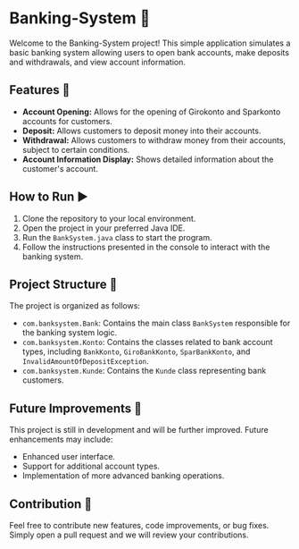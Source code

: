 # Banking-System 🏦

Welcome to the Banking-System project! This simple application simulates a basic banking system allowing users to open bank accounts, make deposits and withdrawals, and view account information.

## Features 🚀

- **Account Opening:** Allows for the opening of Girokonto and Sparkonto accounts for customers.
- **Deposit:** Allows customers to deposit money into their accounts.
- **Withdrawal:** Allows customers to withdraw money from their accounts, subject to certain conditions.
- **Account Information Display:** Shows detailed information about the customer's account.

## How to Run ▶️

1. Clone the repository to your local environment.
2. Open the project in your preferred Java IDE.
3. Run the `BankSystem.java` class to start the program.
4. Follow the instructions presented in the console to interact with the banking system.

## Project Structure 📁

The project is organized as follows:

- `com.banksystem.Bank`: Contains the main class `BankSystem` responsible for the banking system logic.
- `com.banksystem.Konto`: Contains the classes related to bank account types, including `BankKonto`, `GiroBankKonto`, `SparBankKonto`, and `InvalidAmountOfDepositException`.
- `com.banksystem.Kunde`: Contains the `Kunde` class representing bank customers.

## Future Improvements 🌟

This project is still in development and will be further improved. Future enhancements may include:

- Enhanced user interface.
- Support for additional account types.
- Implementation of more advanced banking operations.

## Contribution 🤝

Feel free to contribute new features, code improvements, or bug fixes. Simply open a pull request and we will review your contributions.

